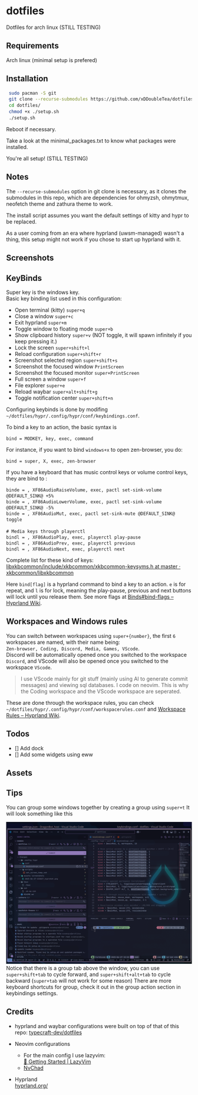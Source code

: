 # dotfiles

Dotfiles for arch linux (STILL TESTING)

## Requirements

Arch linux (minimal setup is prefered)

## Installation

```bash
 sudo pacman -S git
 git clone --recurse-submodules https://github.com/xDDoubleTea/dotfiles ~/dotfiles
 cd dotfiles/
 chmod +x ./setup.sh
 ./setup.sh
```

Reboot if necessary.

Take a look at the minimal_packages.txt to know what packages were installed.

You're all setup! (STILL TESTING)

## Notes

The `--recurse-submodules` option in git clone is necessary, as it clones the submodules in this repo, which are dependencies for ohmyzsh, ohmytmux, neofetch theme and zathura theme to work.

The install script assumes you want the default settings of kitty and hypr to be replaced.

As a user coming from an era where hyprland (uwsm-managed) wasn't a thing, this setup might not work if you chose to start up hyprland with it.

## Screenshots

## KeyBinds

Super key is the windows key.  
Basic key binding list used in this configuration:

- Open terminal (kitty) `super+q`
- Close a window `super+c`
- Exit hyprland `super+m`
- Toggle window to floating mode `super+b`
- Show clipboard history `super+v` (NOT toggle, it will spawn infinitely if you keep pressing it.)
- Lock the screen `super+shift+l`
- Reload configuration `super+shift+r`
- Screenshot selected region `super+shift+s`
- Screenshot the focused window `PrintScreen`
- Screenshot the focused monitor `super+PrintScreen`
- Full screen a window `super+f`
- File explorer `super+e`
- Reload waybar `super+alt+shift+g`
- Toggle notification center `super+shift+n`

Configuring keybinds is done by modifing `~/dotfiles/hypr/.config/hypr/conf/keybindings.conf`.

To bind a key to an action, the basic syntax is

```
bind = MODKEY, key, exec, command
```

For instance, if you want to bind `windows+x` to open zen-browser, you do:

```
bind = super, X, exec, zen-browser
```

If you have a keyboard that has music control keys or volume control keys, they are bind to :

```
binde = , XF86AudioRaiseVolume, exec, pactl set-sink-volume @DEFAULT_SINK@ +5%
binde = , XF86AudioLowerVolume, exec, pactl set-sink-volume @DEFAULT_SINK@ -5%
binde = , XF86AudioMut, exec, pactl set-sink-mute @DEFAULT_SINK@ toggle

# Media keys through playerctl
bindl = , XF86AudioPlay, exec, playerctl play-pause
bindl = , XF86AudioPrev, exec, playerctl previous
bindl = , XF86AudioNext, exec, playerctl next
```

Complete list for these kind of keys: [libxkbcommon/include/xkbcommon/xkbcommon-keysyms.h at master · xkbcommon/libxkbcommon](https://github.com/xkbcommon/libxkbcommon/blob/master/include/xkbcommon/xkbcommon-keysyms.h)

Here `bind[flag]` is a hyprland command to bind a key to an action. `e` is for repeat, and `l` is for lock, meaning the play-pause, previous and next buttons will lock until you release them. See more flags at [Binds#bind-flags – Hyprland Wiki](https://wiki.hypr.land/Configuring/Binds/#bind-flags).

## Workspaces and Windows rules

You can switch between workspaces using `super+{number}`, the first `6` workspaces are named, with their name being:  
`Zen-browser, Coding, Discord, Media, Games, VScode`.  
Discord will be automatically opened once you switched to the workspace `Discord`, and VScode will also be opened once you switched to the workspace `VScode`.  

> I use VScode mainly for git stuff (mainly using AI to generate commit messages) and viewing sql databases. I code on neovim. This is why the Coding workspace and the VScode workspace are seperated.

These are done through the workspace rules, you can check `~/dotfiles/hypr/.config/hypr/conf/workspacerules.conf` and [Workspace Rules – Hyprland Wiki](https://wiki.hypr.land/Configuring/Workspace-Rules/).

## Todos

- [] Add dock
- [] Add some widgets using eww

## Assets

## Tips

You can group some windows together by creating a group using `super+t`
It will look something like this

![Group demo](./assets/screenshots/2025-06-27-155351_hyprshot.png)
Notice that there is a group tab above the window, you can use `super+shift+tab` to cycle forward, and `super+shift+alt+tab` to cycle backward (`super+tab` will not work for some reason)
There are more keyboard shortcuts for group, check it out in the group action section in keybindings settings.

## Credits

- hyprland and waybar configurations were built on top of that of this repo: [typecraft-dev/dotfiles](https://github.com/typecraft-dev/dotfiles)

- Neovim configurations  
  - For the main config I use lazyvim:  
    [🚀 Getting Started | LazyVim](https://www.lazyvim.org/)  
  - [NvChad](https://nvchad.com/)

- Hyprland  
[hyprland.org/](https://hypr.land/)
